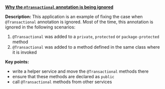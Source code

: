 **[Why the `@Transactional` annotation is being ignored](https://github.com/andreipall/Spring-Boot-JPA/tree/master/HibernateSpringBootWhyTransactionalIsIgnored)**
 
**Description:** This application is an example of fixing the case when `@Transactional` annotation is ignored. Most of the time, this annotation is ignored in the following scenarios:

1. `@Transactional` was added to a `private`, `protected` or `package-protected` method
2. `@Transactional` was added to a method defined in the same class where it is invoked

**Key points:**
- write a helper service and move the `@Transactional` methods there
- ensure that these methods are declared as `public`
- call `@Transactional` methods from other services
